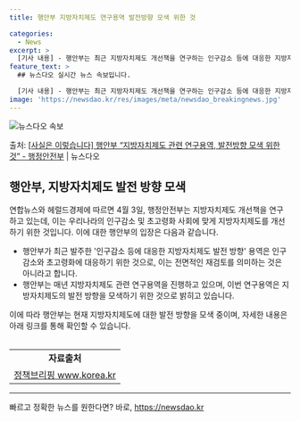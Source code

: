 ```yaml
---
title: 행안부 지방자치제도 연구용역 발전방향 모색 위한 것

categories:
  - News
excerpt: >
  [기사 내용] - 행안부는 최근 지방자치제도 개선책을 연구하는 인구감소 등에 대응한 지방자치제도 발전 방향 …
feature_text: >
  ## 뉴스다오 실시간 뉴스 속보입니다.

  [기사 내용] - 행안부는 최근 지방자치제도 개선책을 연구하는 인구감소 등에 대응한 지방자치제도 발전 방향 …
image: 'https://newsdao.kr/res/images/meta/newsdao_breakingnews.jpg'
---
```


![뉴스다오 속보](https://newsdao.kr/res/images/meta/newsdao_breakingnews.jpg)

<p>출처: <a href="https://newsdao.kr/3503" rel="dofollow">[사실은 이렇습니다] 행안부 “지방자치제도 관련 연구용역, 발전방향 모색 위한 것” - 행정안전부</a> | 뉴스다오</p>

<h2 data-ke-size="size26">행안부, 지방자치제도 발전 방향 모색</h2>
연합뉴스와 헤럴드경제에 따르면 4월 3일, 행정안전부는 지방자치제도 개선책을 연구하고 있는데, 이는 우리나라의 인구감소 및 초고령화 사회에 맞게 지방자치제도를 개선하기 위한 것입니다. 이에 대한 행안부의 입장은 다음과 같습니다.

<ul>
  <li>행안부가 최근 발주한 '인구감소 등에 대응한 지방자치제도 발전 방향' 용역은 인구감소와 초고령화에 대응하기 위한 것으로, 이는 전면적인 재검토를 의미하는 것은 아니라고 합니다.</li>
  <li>행안부는 매년 지방자치제도 관련 연구용역을 진행하고 있으며, 이번 연구용역은 지방자치제도의 발전 방향을 모색하기 위한 것으로 밝히고 있습니다.</li>
</ul>
이에 따라 행안부는 현재 지방자치제도에 대한 발전 방향을 모색 중이며, 자세한 내용은 아래 링크를 통해 확인할 수 있습니다.
<br>
<br>
<table>
  <tr>
    <td style="text-align: center; height: 17px;"><b>자료출처</b></td>
  </tr>
  <tr>
    <td style="text-align: center; height: 17px;"><a href="https://newsdao.kr/3503">정책브리핑 www.korea.kr</a></td>
  </tr>
</table>
<hr> 

빠르고 정확한 뉴스를 원한다면? 바로, <a href="https://newsdao.kr" rel="dofollow">https://newsdao.kr</a>



